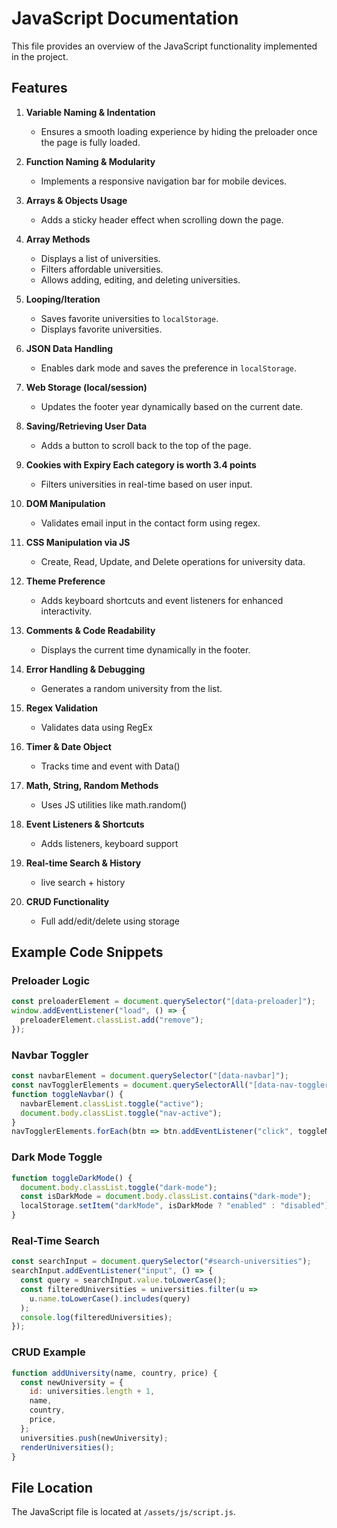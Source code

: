 # JavaScript Documentation

This file provides an overview of the JavaScript functionality implemented in the project.

## Features

1. **Variable Naming & Indentation**
   - Ensures a smooth loading experience by hiding the preloader once the page is fully loaded.

2. **Function Naming & Modularity**
   - Implements a responsive navigation bar for mobile devices.

3. **Arrays & Objects Usage**
   - Adds a sticky header effect when scrolling down the page.

4. **Array Methods**
   - Displays a list of universities.
   - Filters affordable universities.
   - Allows adding, editing, and deleting universities.

5. **Looping/Iteration**
   - Saves favorite universities to `localStorage`.
   - Displays favorite universities.

6. **JSON Data Handling**
   - Enables dark mode and saves the preference in `localStorage`.

7. **Web Storage (local/session)**
   - Updates the footer year dynamically based on the current date.

8. **Saving/Retrieving User Data**
   - Adds a button to scroll back to the top of the page.

9. **Cookies with Expiry Each category is worth 3.4 points**
   - Filters universities in real-time based on user input.

10. **DOM Manipulation**
    - Validates email input in the contact form using regex.

11. **CSS Manipulation via JS**
    - Create, Read, Update, and Delete operations for university data.

12. **Theme Preference**
    - Adds keyboard shortcuts and event listeners for enhanced interactivity.

13. **Comments & Code Readability**
    - Displays the current time dynamically in the footer.

14. **Error Handling & Debugging**
    - Generates a random university from the list.

15. **Regex Validation**
    - Validates data using RegEx

16. **Timer & Date Object**
    - Tracks time and event with Data()

17. **Math, String, Random Methods**
    - Uses JS utilities like math.random()

18. **Event Listeners & Shortcuts**
    - Adds listeners, keyboard support

19. **Real-time Search & History**
    - live search + history

20. **CRUD Functionality**
    - Full add/edit/delete using storage
## Example Code Snippets

### Preloader Logic
```javascript
const preloaderElement = document.querySelector("[data-preloader]");
window.addEventListener("load", () => {
  preloaderElement.classList.add("remove");
});
```

### Navbar Toggler
```javascript
const navbarElement = document.querySelector("[data-navbar]");
const navTogglerElements = document.querySelectorAll("[data-nav-toggler]");
function toggleNavbar() {
  navbarElement.classList.toggle("active");
  document.body.classList.toggle("nav-active");
}
navTogglerElements.forEach(btn => btn.addEventListener("click", toggleNavbar));
```

### Dark Mode Toggle
```javascript
function toggleDarkMode() {
  document.body.classList.toggle("dark-mode");
  const isDarkMode = document.body.classList.contains("dark-mode");
  localStorage.setItem("darkMode", isDarkMode ? "enabled" : "disabled");
}
```

### Real-Time Search
```javascript
const searchInput = document.querySelector("#search-universities");
searchInput.addEventListener("input", () => {
  const query = searchInput.value.toLowerCase();
  const filteredUniversities = universities.filter(u =>
    u.name.toLowerCase().includes(query)
  );
  console.log(filteredUniversities);
});
```

### CRUD Example
```javascript
function addUniversity(name, country, price) {
  const newUniversity = {
    id: universities.length + 1,
    name,
    country,
    price,
  };
  universities.push(newUniversity);
  renderUniversities();
}
```

## File Location

The JavaScript file is located at `/assets/js/script.js`.
